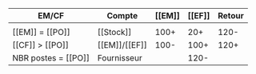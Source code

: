 
| EM/CF               | Compte        | [[EM]] | [[EF]] | Retour |
| ------------------- | ------------- | ------ | ------ | ------ |
|                     |               |        |        |        |
| [[EM]] = [[PO]]     | [[Stock]]     | 100+   | 20+    | 120-   |
| [[CF]] > [[PO]]     | [[EM]]/[[EF]] | 100-   | 100+   | 120+   |
| NBR postes = [[PO]] | Fournisseur   |        | 120-   |        |
